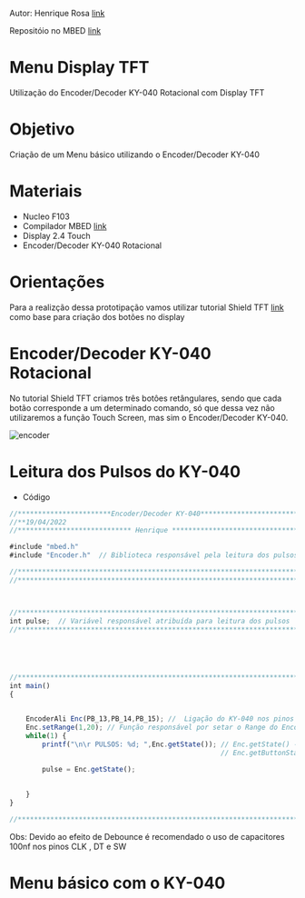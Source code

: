 Autor: Henrique Rosa  [link](https://github.com/https://github.com/Henriquer88)

Repositóio no MBED [link](https://os.mbed.com/users/henriquer/code/)

# Menu Display TFT

Utilização do Encoder/Decoder KY-040 Rotacional com Display TFT

# Objetivo

 Criação de um Menu básico utilizando o Encoder/Decoder KY-040
 
# Materiais

* Nucleo F103
* Compilador MBED [link](https://os.mbed.com/)
* Display 2.4 Touch 
* Encoder/Decoder KY-040 Rotacional

# Orientações

  Para a realizção dessa prototipação vamos utilizar tutorial Shield TFT [link](https://github.com/Henriquer88/Shield-TFT) como base para criação dos botões no display
  
# Encoder/Decoder KY-040 Rotacional   

 No tutorial Shield TFT criamos três botôes retângulares, sendo que cada botão corresponde a um determinado comando, só que dessa vez não utilizaremos a função Touch Screen, mas sim o Encoder/Decoder KY-040. 
 
 
![encoder](https://user-images.githubusercontent.com/60757810/164022619-56b37e97-23e2-4164-972b-78bad606735d.PNG)


# Leitura dos Pulsos do KY-040

* Código 

```javascript
//***********************Encoder/Decoder KY-040*******************************//
//**19/04/2022
//**************************** Henrique **************************************//

#include "mbed.h"
#include "Encoder.h"  // Biblioteca responsável pela leitura dos pulsos

//****************************************************************************//
//****************************************************************************//



//****************************************************************************//
int pulse;  // Variável responsável atribuída para leitura dos pulsos
//****************************************************************************//





//****************************************************************************//
int main()
{


    EncoderAli Enc(PB_13,PB_14,PB_15); //  Ligação do KY-040 nos pinos da Nucleo  -  DT, CLK, SW
    Enc.setRange(1,20); // Função responsável por setar o Range do Encoder
    while(1) {
        printf("\n\r PULSOS: %d; ",Enc.getState()); // Enc.getState() -> Função Responsável por ler os pulsos 
                                                    // Enc.getButtonState()-> Função responsável por ler o estado do botão SW
        
        pulse = Enc.getState();
        

    }
}

//****************************************************************************//

```

Obs: Devido ao efeito de Debounce é recomendado o uso de capacitores 100nf nos pinos CLK , DT e SW


# Menu básico com o KY-040
